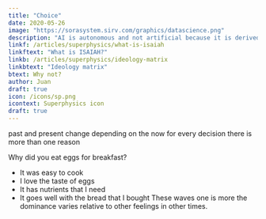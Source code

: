 ```yaml
---
title: "Choice"
date: 2020-05-26
image: "https://sorasystem.sirv.com/graphics/datascience.png"
description: "AI is autonomous and not artificial because it is derived from natural intelligence"
linkf: /articles/superphysics/what-is-isaiah
linkftext: "What is ISAIAH?"
linkb: /articles/superphysics/ideology-matrix
linkbtext: "Ideology matrix"
btext: Why not?
author: Juan
draft: true
icon: /icons/sp.png
icontext: Superphysics icon
draft: true
---
```


past and present change depending on the now
for every decision there is more than one reason 

Why did you eat eggs for breakfast?
- It was easy to cook
- I love the taste of eggs
- It has nutrients that I need 
- It goes well with the bread that I bought
These waves one is more the dominance varies relative to other feelings in other times. 